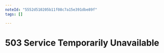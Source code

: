 ```yaml
---
noteId: "5552d510205b11f08c7a15e391dbe89f"
tags: []

---
```


# 503 Service Temporarily Unavailable

